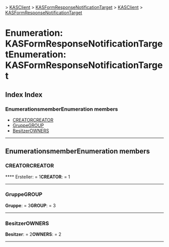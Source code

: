 <span data-ttu-id="a90d6-101">[](../README.md) > [KASClient](../modules/kasclient.md) > [KASFormResponseNotificationTarget](../enums/kasclient.kasformresponsenotificationtarget.md)</span><span class="sxs-lookup"><span data-stu-id="a90d6-101">[](../README.md) > [KASClient](../modules/kasclient.md) > [KASFormResponseNotificationTarget](../enums/kasclient.kasformresponsenotificationtarget.md)</span></span>

# <a name="enumeration-kasformresponsenotificationtarget"></a><span data-ttu-id="a90d6-102">Enumeration: KASFormResponseNotificationTarget</span><span class="sxs-lookup"><span data-stu-id="a90d6-102">Enumeration: KASFormResponseNotificationTarget</span></span>

## <a name="index"></a><span data-ttu-id="a90d6-103">Index </span><span class="sxs-lookup"><span data-stu-id="a90d6-103">Index</span></span>

### <a name="enumeration-members"></a><span data-ttu-id="a90d6-104">Enumerationsmember</span><span class="sxs-lookup"><span data-stu-id="a90d6-104">Enumeration members</span></span>

* [<span data-ttu-id="a90d6-105">CREATOR</span><span class="sxs-lookup"><span data-stu-id="a90d6-105">CREATOR</span></span>](kasclient.kasformresponsenotificationtarget.md#creator)
* [<span data-ttu-id="a90d6-106">Gruppe</span><span class="sxs-lookup"><span data-stu-id="a90d6-106">GROUP</span></span>](kasclient.kasformresponsenotificationtarget.md#group)
* [<span data-ttu-id="a90d6-107">Besitzer</span><span class="sxs-lookup"><span data-stu-id="a90d6-107">OWNERS</span></span>](kasclient.kasformresponsenotificationtarget.md#owners)

---

## <a name="enumeration-members"></a><span data-ttu-id="a90d6-108">Enumerationsmember</span><span class="sxs-lookup"><span data-stu-id="a90d6-108">Enumeration members</span></span>

<a id="creator"></a>

###  <a name="creator"></a><span data-ttu-id="a90d6-109">CREATOR</span><span class="sxs-lookup"><span data-stu-id="a90d6-109">CREATOR</span></span>

<span data-ttu-id="a90d6-110">\*\*\*\* Ersteller: = 1</span><span class="sxs-lookup"><span data-stu-id="a90d6-110">**CREATOR**:  = 1</span></span>

___

<a id="group"></a>

###  <a name="group"></a><span data-ttu-id="a90d6-111">Gruppe</span><span class="sxs-lookup"><span data-stu-id="a90d6-111">GROUP</span></span>

<span data-ttu-id="a90d6-112">**Gruppe**: = 3</span><span class="sxs-lookup"><span data-stu-id="a90d6-112">**GROUP**:  = 3</span></span>

___

<a id="owners"></a>

###  <a name="owners"></a><span data-ttu-id="a90d6-113">Besitzer</span><span class="sxs-lookup"><span data-stu-id="a90d6-113">OWNERS</span></span>

<span data-ttu-id="a90d6-114">**Besitzer**: = 2</span><span class="sxs-lookup"><span data-stu-id="a90d6-114">**OWNERS**:  = 2</span></span>

___

